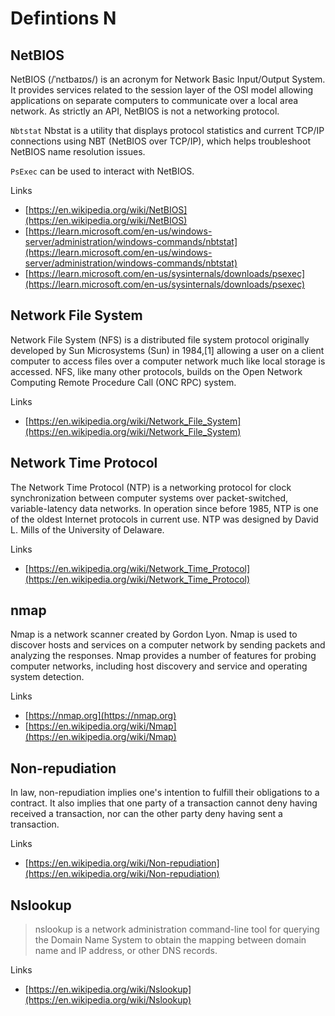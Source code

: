 # Defintions N

## NetBIOS
NetBIOS (/ˈnɛtbaɪɒs/) is an acronym for Network Basic Input/Output System.
It provides services related to the session layer of the OSI model allowing applications on separate computers to communicate over a local area network.
As strictly an API, NetBIOS is not a networking protocol.

`Nbtstat`
Nbstat is a utility that displays protocol statistics and current TCP/IP connections using NBT (NetBIOS over TCP/IP), which helps troubleshoot NetBIOS name resolution issues.

`PsExec` can be used to interact with NetBIOS.

Links
- [https://en.wikipedia.org/wiki/NetBIOS](https://en.wikipedia.org/wiki/NetBIOS)
- [https://learn.microsoft.com/en-us/windows-server/administration/windows-commands/nbtstat](https://learn.microsoft.com/en-us/windows-server/administration/windows-commands/nbtstat)
- [https://learn.microsoft.com/en-us/sysinternals/downloads/psexec](https://learn.microsoft.com/en-us/sysinternals/downloads/psexec)

## Network File System
Network File System (NFS) is a distributed file system protocol originally developed by Sun Microsystems (Sun) in 1984,[1] allowing a user on a client computer to access files over a computer network much like local storage is accessed. NFS, like many other protocols, builds on the Open Network Computing Remote Procedure Call (ONC RPC) system.

Links
- [https://en.wikipedia.org/wiki/Network_File_System](https://en.wikipedia.org/wiki/Network_File_System)

## Network Time Protocol
The Network Time Protocol (NTP) is a networking protocol for clock synchronization between computer systems over packet-switched, variable-latency data networks. In operation since before 1985, NTP is one of the oldest Internet protocols in current use. NTP was designed by David L. Mills of the University of Delaware.

Links
- [https://en.wikipedia.org/wiki/Network_Time_Protocol](https://en.wikipedia.org/wiki/Network_Time_Protocol)

## nmap
Nmap is a network scanner created by Gordon Lyon.
Nmap is used to discover hosts and services on a computer network by sending packets and analyzing the responses.
Nmap provides a number of features for probing computer networks, including host discovery and service and operating system detection.

Links
- [https://nmap.org](https://nmap.org)
- [https://en.wikipedia.org/wiki/Nmap](https://en.wikipedia.org/wiki/Nmap)

## Non-repudiation
In law, non-repudiation implies one's intention to fulfill their obligations to a contract.
It also implies that one party of a transaction cannot deny having received a transaction, nor can the other party deny having sent a transaction.

Links
- [https://en.wikipedia.org/wiki/Non-repudiation](https://en.wikipedia.org/wiki/Non-repudiation)

## Nslookup
> nslookup is a network administration command-line tool for querying the Domain Name System to obtain the mapping between domain name and IP address, or other DNS records.

Links
- [https://en.wikipedia.org/wiki/Nslookup](https://en.wikipedia.org/wiki/Nslookup)
